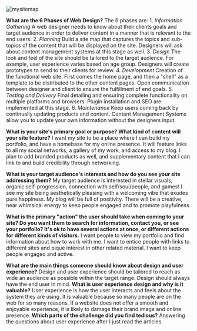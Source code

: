 ![mysitemap](/alechendrickson/phase0/phase-0/week-2/imgs/site-map.png)

**What are the 6 Phases of Web Design?**
  The 6 phases are:
    1. *Information Gathering*
        A web designer needs to know about their clients goals and target audience in order to deliver content in a manner that is relevant to the end users.
    2. *Planning*
        Build a site map that captures the topics and sub-topics of the content that will be displayed on the site. Designers will ask about content management systems at this stage as well.
    3. *Design*
        The look and feel of the site should be tailored to the target audience. For example, user experience varies based on age group. Designers will create prototypes to send to their clients for review.
    4. *Development*
        Creation of the functional web site. First comes the home page, and then a "shell" as a template to be distributed to the other content pages. Open communication between designer and client to ensure the fulfillment of end goals.
    5. *Testing and Delivery*
        Final detailing and ensuring complete functionality on multiple platforms and browsers. Plugin installation and SEO are implemented at this stage.
    6. *Maintenance*
        Keep users coming back by continually updating products and content. Content Management Systems allow you to update your own information without the designers input.

**What is your site's primary goal or purpose? What kind of content will your site feature?**
  I want my site to be a place where I can build my portfolio, and have a homebase for my online presence. It will feature links to all my social networks, a gallery of my work, and access to my blog. I plan to add branded products as well, and supplementary content that I can link to and build credibility through networking.

**What is your target audience's interests and how do you see your site addressing them?**
  My target audience is interested in stellar visuals, organic self-progression, connection with self/soul/people, and games! I see my site being aesthetically pleasing with a welcoming vibe that exudes pure happiness. My blog will be full of positivity. There will be a creative, near whimsical energy to keep people engaged and to promote playfulness.

**What is the primary "action" the user should take when coming to your site? Do you want them to search for information, contact you, or see your portfolio? It's ok to have several actions at once, or different actions for different kinds of visitors.**
  I want people to view my portfolio and find information about how to work with me. I want to entice people with links to different sites and pique interest in other related material. I want to keep people engaged and active.

**What are the main things someone should know about design and user experience?**
  Design and user experience should be tailored to reach as wide an audience as possible within the target range. Design should always have the end user in mind.
**What is user experience design and why is it valuable?**
  User experience is how the user interacts and feels about the system they are using. It is valuable because so many people are on the web for so many reasons. If a website does not offer a smooth and enjoyable experience, it is likely to damage their brand image and online presence.
**Which parts of the challenge did you find tedious?**
  Answering the questions about user experience after I just read the articles.